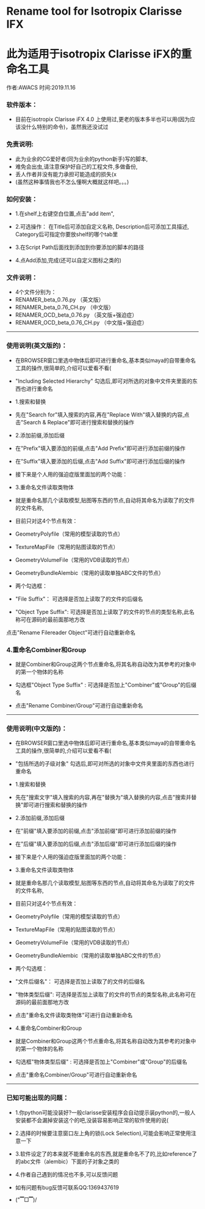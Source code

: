# Rename tool for Isotropix Clarisse IFX
# 此为适用于isotropix Clarisse iFX的重命名工具

作者:AWACS
时间:2019.11.16

### 软件版本：
- 目前在isotropix Clarisse iFX 4.0 上使用过,更老的版本多半也可以用(因为应该没什么特别的命令)，虽然我还没试过

### 免责说明:
- 此为业余的CG爱好者(同为业余的python新手)写的脚本,
- 难免会出虫,请注意保护好自己的工程文件,多做备份,
- 丢人作者并没有能力承担可能造成的损失(x
- (虽然这种事情我也不怎么懂啊大概就这样吧。。。)

### 如何安装：
- 1.在shelf上右键空白位置,点击"add item",
- 2.可选操作：
	在Title后可添加自定义名称,
	Description后可添加工具描述,
	Category后可指定你要放shelf的哪个tab里

- 3.在Script Path后面找到添加到你要添加的脚本的路径

- 4.点Add添加,完成(还可以自定义图标之类的)

### 文件说明：
- 4个文件分别为：
- RENAMER_beta_0.76.py	（英文版）
- RENAMER_beta_0.76_CH.py	（中文版）
- RENAMER_OCD_beta_0.76.py	（英文版+强迫症）
- RENAMER_OCD_beta_0.76_CH.py	（中文版+强迫症）

--------------------------------------------------------------------------------------


### 使用说明(英文版的)：

- 在BROWSER窗口里选中物体后即可进行重命名,基本类似maya的自带重命名工具的操作,很简单的,介绍可以爱看不看(

- "Including Selected Hierarchy" 勾选后,即可对所选的对象中文件夹里面的东西也进行重命名

- 1.搜索和替换

- 先在"Search for"填入搜索的内容,再在"Replace With"填入替换的内容,点击"Search & Replace"即可进行搜索和替换的操作

- 2.添加前缀,添加后缀

- 在"Prefix"填入要添加的前缀,点击"Add Prefix"即可进行添加前缀的操作
- 在"Suffix"填入要添加的后缀,点击"Add Suffix"即可进行添加后缀的操作

- 接下来是个人用的强迫症版里面加的两个功能：

- 3.重命名文件读取类物体

- 就是重命名那几个读取模型,贴图等东西的节点,自动将其命名为读取了的文件的文件名称,
- 目前只对这4个节点有效：
- GeometryPolyfile（常用的模型读取的节点）
- TextureMapFile（常用的贴图读取的节点）
- GeometryVolumeFile（常用的VDB读取的节点）
- GeometryBundleAlembic（常用的读取单独ABC文件的节点）

- 两个勾选框：
- "File Suffix"： 可选择是否加上读取了的文件的后缀名
- "Object Type Suffix": 可选择是否加上读取了的文件的节点的类型名称,此名称可在源码的最前面那地方改

点击"Rename Filereader Object"可进行自动重新命名

### 4.重命名Combiner和Group

- 就是Combiner和Group这两个节点重命名,将其名称自动改为其参考的对象中的第一个物体的名称
- 勾选框"Object Type Suffix" : 可选择是否加上"Combiner"或"Group"的后缀名

- 点击"Rename Combiner/Group"可进行自动重新命名

--------------------------------------------------------------------------------------

### 使用说明(中文版的)：

- 在BROWSER窗口里选中物体后即可进行重命名,基本类似maya的自带重命名工具的操作,很简单的,介绍可以爱看不看(

- "包括所选的子级对象" 勾选后,即可对所选的对象中文件夹里面的东西也进行重命名

- 1.搜索和替换

- 先在"搜索文字"填入搜索的内容,再在"替换为"填入替换的内容,点击"搜索并替换"即可进行搜索和替换的操作

- 2.添加前缀,添加后缀

- 在"前缀"填入要添加的前缀,点击"添加前缀"即可进行添加前缀的操作
- 在"后缀"填入要添加的后缀,点击"添加后缀"即可进行添加后缀的操作

- 接下来是个人用的强迫症版里面加的两个功能：

- 3.重命名文件读取类物体

- 就是重命名那几个读取模型,贴图等东西的节点,自动将其命名为读取了的文件的文件名称,
- 目前只对这4个节点有效：
- GeometryPolyfile（常用的模型读取的节点）
- TextureMapFile（常用的贴图读取的节点）
- GeometryVolumeFile（常用的VDB读取的节点）
- GeometryBundleAlembic（常用的读取单独ABC文件的节点）

- 两个勾选框：
- "文件后缀名"： 可选择是否加上读取了的文件的后缀名
- "物体类型后缀": 可选择是否加上读取了的文件的节点的类型名称,此名称可在源码的最前面那地方改

- 点击"重命名文件读取类物体"可进行自动重新命名

- 4.重命名Combiner和Group

- 就是Combiner和Group这两个节点重命名,将其名称自动改为其参考的对象中的第一个物体的名称
- 勾选框"物体类型后缀" : 可选择是否加上"Combiner"或"Group"的后缀名

- 点击"重命名Combiner/Group"可进行自动重新命名

--------------------------------------------------------------------------------------

### 已知可能出现的问题：

- 1.你python可能没装好?一般clarisse安装程序会自动提示装python的,一般人安装都不会漏掉安装这个的吧,没装容易影响正常的软件使用的说(

- 2.选择的时候要注意窗口左上角的锁(Lock Selection),可能会影响正常使用注意一下

- 3.软件设定了的本来就不能重命名的东西,就是重命名不了的,比如reference了的abc文件（alembic）下面的子对象之类的

- 4.作者自己遇到的情况也不多,可以反馈问题

- 如有问题有bug反馈可联系QQ:1369437619
- ("▔□▔)/
